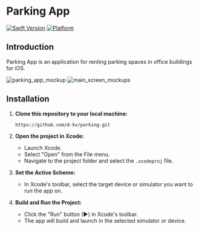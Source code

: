 # Parking App

[![Swift Version](https://img.shields.io/badge/Swift-5.7-orange.svg)](https://swift.org/)
[![Platform](https://img.shields.io/badge/platform-iOS-blue.svg)](https://developer.apple.com/ios/)

## Introduction

Parking App is an application for renting parking spaces in office buildings for iOS.

![parking_app_mockup](https://github.com/d-kv/parking/res/login.png)
![main_screen_mockups](https://github.com/d-kv/parking/res/reservation-card.png)

## Installation

1. **Clone this repository to your local machine:**

    ```sh
    https://github.com/d-kv/parking.git
    ```
    
2. **Open the project in Xcode:**

    - Launch Xcode.
    - Select "Open" from the File menu.
    - Navigate to the project folder and select the `.xcodeproj` file.
    
3. **Set the Active Scheme:**

    - In Xcode's toolbar, select the target device or simulator you want to run the app on.
    
4. **Build and Run the Project:**

   - Click the "Run" button (▶) in Xcode's toolbar.
   - The app will build and launch in the selected simulator or device.

